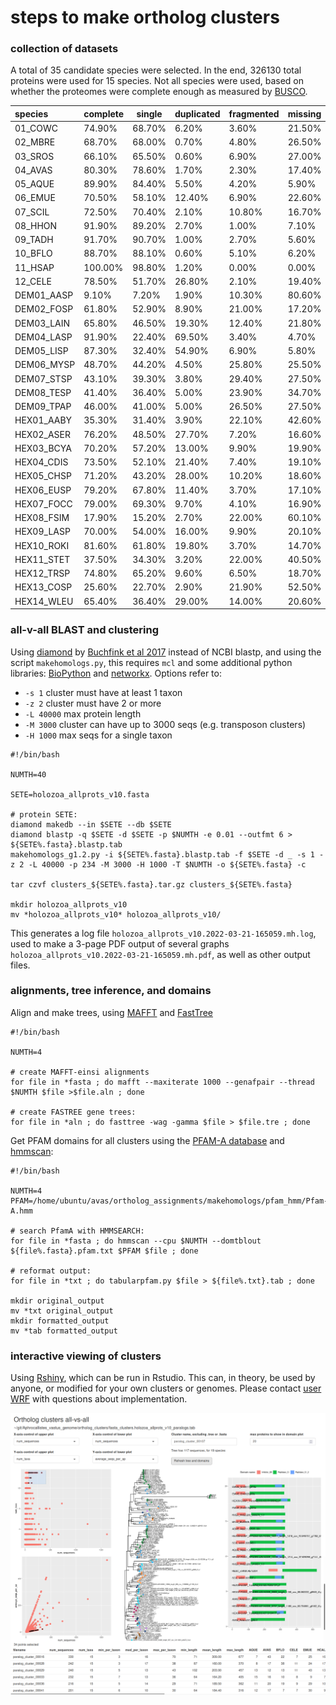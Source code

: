 # steps to make ortholog clusters #

### collection of datasets ###
A total of 35 candidate species were selected. In the end, 326130 total proteins were used for 15 species. Not all species were used, based on whether the proteomes were complete enough as measured by [BUSCO](https://busco.ezlab.org/).

| species | complete | single | duplicated | fragmented | missing |
| :--- | --- | --- | --- | --- | --- |
| 01_COWC | 74.90% | 68.70% | 6.20% | 3.60% | 21.50% |
| 02_MBRE | 68.70% | 68.00% | 0.70% | 4.80% | 26.50% |
| 03_SROS | 66.10% | 65.50% | 0.60% | 6.90% | 27.00% |
| 04_AVAS | 80.30% | 78.60% | 1.70% | 2.30% | 17.40% |
| 05_AQUE | 89.90% | 84.40% | 5.50% | 4.20% | 5.90% |
| 06_EMUE | 70.50% | 58.10% | 12.40% | 6.90% | 22.60% |
| 07_SCIL | 72.50% | 70.40% | 2.10% | 10.80% | 16.70% |
| 08_HHON | 91.90% | 89.20% | 2.70% | 1.00% | 7.10% |
| 09_TADH | 91.70% | 90.70% | 1.00% | 2.70% | 5.60% |
| 10_BFLO | 88.70% | 88.10% | 0.60% | 5.10% | 6.20% |
| 11_HSAP | 100.00% | 98.80% | 1.20% | 0.00% | 0.00% |
| 12_CELE | 78.50% | 51.70% | 26.80% | 2.10% | 19.40% |
| DEM01_AASP | 9.10% | 7.20% | 1.90% | 10.30% | 80.60% |
| DEM02_FOSP | 61.80% | 52.90% | 8.90% | 21.00% | 17.20% |
| DEM03_LAIN | 65.80% | 46.50% | 19.30% | 12.40% | 21.80% |
| DEM04_LASP | 91.90% | 22.40% | 69.50% | 3.40% | 4.70% |
| DEM05_LISP | 87.30% | 32.40% | 54.90% | 6.90% | 5.80% |
| DEM06_MYSP | 48.70% | 44.20% | 4.50% | 25.80% | 25.50% |
| DEM07_STSP | 43.10% | 39.30% | 3.80% | 29.40% | 27.50% |
| DEM08_TESP | 41.40% | 36.40% | 5.00% | 23.90% | 34.70% |
| DEM09_TPAP | 46.00% | 41.00% | 5.00% | 26.50% | 27.50% |
| HEX01_AABY | 35.30% | 31.40% | 3.90% | 22.10% | 42.60% |
| HEX02_ASER | 76.20% | 48.50% | 27.70% | 7.20% | 16.60% |
| HEX03_BCYA | 70.20% | 57.20% | 13.00% | 9.90% | 19.90% |
| HEX04_CDIS | 73.50% | 52.10% | 21.40% | 7.40% | 19.10% |
| HEX05_CHSP | 71.20% | 43.20% | 28.00% | 10.20% | 18.60% |
| HEX06_EUSP | 79.20% | 67.80% | 11.40% | 3.70% | 17.10% |
| HEX07_FOCC | 79.00% | 69.30% | 9.70% | 4.10% | 16.90% |
| HEX08_FSIM | 17.90% | 15.20% | 2.70% | 22.00% | 60.10% |
| HEX09_LASP | 70.00% | 54.00% | 16.00% | 9.90% | 20.10% |
| HEX10_ROKI | 81.60% | 61.80% | 19.80% | 3.70% | 14.70% |
| HEX11_STET | 37.50% | 34.30% | 3.20% | 22.00% | 40.50% |
| HEX12_TRSP | 74.80% | 65.20% | 9.60% | 6.50% | 18.70% |
| HEX13_COSP | 25.60% | 22.70% | 2.90% | 21.90% | 52.50% |
| HEX14_WLEU | 65.40% | 36.40% | 29.00% | 14.00% | 20.60% |

### all-v-all BLAST and clustering ###
Using [diamond](https://github.com/bbuchfink/diamond) by [Buchfink et al 2017](https://www.nature.com/articles/nmeth.3176) instead of NCBI blastp, and using the script `makehomologs.py`, this requires `mcl` and some additional python libraries: [BioPython](https://biopython.org/) and [networkx](https://networkx.org/). Options refer to: 

* `-s 1` cluster must have at least 1 taxon
* `-z 2` cluster must have 2 or more
* `-L 40000` max protein length
* `-M 3000` cluster can have up to 3000 seqs (e.g. transposon clusters)
* `-H 1000` max seqs for a single taxon

```
#!/bin/bash

NUMTH=40

SETE=holozoa_allprots_v10.fasta

# protein SETE:
diamond makedb --in $SETE --db $SETE
diamond blastp -q $SETE -d $SETE -p $NUMTH -e 0.01 --outfmt 6 > ${SETE%.fasta}.blastp.tab
makehomologs_g1.2.py -i ${SETE%.fasta}.blastp.tab -f $SETE -d _ -s 1 -z 2 -L 40000 -p 234 -M 3000 -H 1000 -T $NUMTH -o ${SETE%.fasta} -c 

tar czvf clusters_${SETE%.fasta}.tar.gz clusters_${SETE%.fasta}

mkdir holozoa_allprots_v10
mv *holozoa_allprots_v10* holozoa_allprots_v10/
```

This generates a log file `holozoa_allprots_v10.2022-03-21-165059.mh.log`, used to make a 3-page PDF output of several graphs `holozoa_allprots_v10.2022-03-21-165059.mh.pdf`, as well as other output files.

### alignments, tree inference, and domains ###
Align and make trees, using [MAFFT](https://mafft.cbrc.jp/alignment/server/) and [FastTree](www.microbesonline.org/fasttree/)

```
#!/bin/bash

NUMTH=4

# create MAFFT-einsi alignments
for file in *fasta ; do mafft --maxiterate 1000 --genafpair --thread $NUMTH $file >$file.aln ; done

# create FASTREE gene trees:
for file in *aln ; do fasttree -wag -gamma $file > $file.tre ; done
```

Get PFAM domains for all clusters using the [PFAM-A database](https://www.ebi.ac.uk/interpro/download/Pfam/) and [hmmscan](https://github.com/EddyRivasLab/hmmer):

```
#!/bin/bash

NUMTH=4
PFAM=/home/ubuntu/avas/ortholog_assignments/makehomologs/pfam_hmm/Pfam-A.hmm

# search PfamA with HMMSEARCH:
for file in *fasta ; do hmmscan --cpu $NUMTH --domtblout ${file%.fasta}.pfam.txt $PFAM $file ; done

# reformat output:
for file in *txt ; do tabularpfam.py $file > ${file%.txt}.tab ; done

mkdir original_output
mv *txt original_output
mkdir formatted_output
mv *tab formatted_output
```

### interactive viewing of clusters ###
Using [Rshiny](https://shiny.rstudio.com/), which can be run in Rstudio. This can, in theory, be used by anyone, or modified for your own clusters or genomes. Please contact [user WRF](https://github.com/wrf) with questions about implementation.

![ortholog_cluster_browser_app_screenshot_01.png](https://github.com/PalMuc/Aphrocallistes_vastus_genome/blob/main/ortholog_clusters/ortholog_cluster_browser_app_screenshot_01.png)

